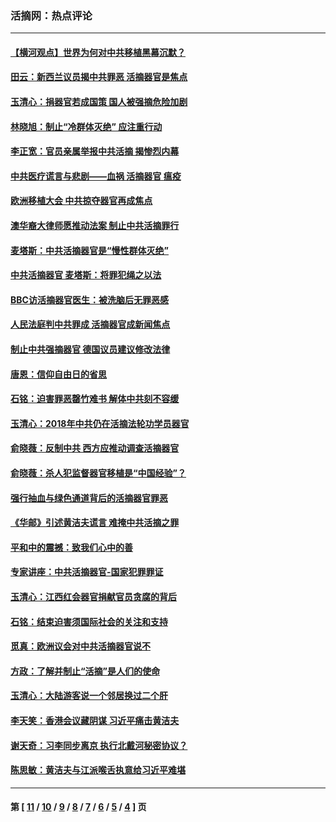 ### 活摘网：热点评论
---
#### [【横河观点】世界为何对中共移植黑幕沉默？](../../pages/nf5879/n13244249.md?09050430) 
#### [田云：新西兰议员揭中共罪恶 活摘器官是焦点](../../pages/nf5879/n13070629.md?09050430) 
#### [玉清心：捐器官若成国策 国人被强摘危险加剧](../../pages/nf5879/n12802713.md?09050430) 
#### [林晓旭：制止“冷群体灭绝” 应注重行动](../../pages/nf5879/n12779736.md?09050430) 
#### [李正宽：官员亲属举报中共活摘 揭惨烈内幕](../../pages/nf5879/n12684490.md?09050430) 
#### [中共医疗谎言与悲剧——血祸 活摘器官 瘟疫](../../pages/nf5879/n12372103.md?09050430) 
#### [欧洲移植大会 中共掠夺器官再成焦点](../../pages/nf5879/n11538883.md?09050430) 
#### [澳华裔大律师愿推动法案 制止中共活摘罪行](../../pages/nf5879/n11377039.md?09050430) 
#### [麦塔斯：中共活摘器官是“慢性群体灭绝”](../../pages/nf5879/n11350529.md?09050430) 
#### [中共活摘器官 麦塔斯：将罪犯绳之以法](../../pages/nf5879/n11347973.md?09050430) 
#### [BBC访活摘器官医生：被洗脑后无罪恶感](../../pages/nf5879/n11335935.md?09050430) 
#### [人民法庭判中共罪成 活摘器官成新闻焦点](../../pages/nf5879/n11331578.md?09050430) 
#### [制止中共强摘器官 德国议员建议修改法律](../../pages/nf5879/n11249451.md?09050430) 
#### [唐恩：信仰自由日的省思](../../pages/nf5879/n11003525.md?09050430) 
#### [石铭：迫害罪恶罄竹难书  解体中共刻不容缓](../../pages/nf5879/n10942855.md?09050430) 
#### [玉清心：2018年中共仍在活摘法轮功学员器官](../../pages/nf5879/n10914646.md?09050430) 
#### [俞晓薇：反制中共 西方应推动调查活摘器官](../../pages/nf5879/n10794671.md?09050430) 
#### [俞晓薇：杀人犯监督器官移植是“中国经验”？](../../pages/nf5879/n10466427.md?09050430) 
#### [强行抽血与绿色通道背后的活摘器官罪恶](../../pages/nf5879/n10004708.md?09050430) 
#### [《华邮》引述黄洁夫谎言 难掩中共活摘之罪](../../pages/nf5879/n9642309.md?09050430) 
#### [平和中的震撼：致我们心中的善](../../pages/nf5879/n9021123.md?09050430) 
#### [专家讲座：中共活摘器官-国家犯罪罪证](../../pages/nf5879/n8828153.md?09050430) 
#### [玉清心：江西红会器官捐献官员贪腐的背后](../../pages/nf5879/n8522122.md?09050430) 
#### [石铭：结束迫害须国际社会的关注和支持](../../pages/nf5879/n8443497.md?09050430) 
#### [觅真：欧洲议会对中共活摘器官说不](../../pages/nf5879/n8337486.md?09050430) 
#### [方政：了解并制止“活摘”是人们的使命](../../pages/nf5879/n8329214.md?09050430) 
#### [玉清心：大陆游客说一个邻居换过二个肝](../../pages/nf5879/n8291404.md?09050430) 
#### [李天笑：香港会议藏阴谋 习近平痛击黄洁夫](../../pages/nf5879/n8241459.md?09050430) 
#### [谢天奇：习李同步离京 执行北戴河秘密协议？](../../pages/nf5879/n8230418.md?09050430) 
#### [陈思敏：黄洁夫与江派喉舌执意给习近平难堪](../../pages/nf5879/n8222166.md?09050430) 

---
#### 第 [ [11](./11.md?09050430) / [10](./10.md?09050430) / [9](./9.md?09050430) / [8](./8.md?09050430) / [7](./7.md?09050430) / [6](./6.md?09050430) / [5](./5.md?09050430) / [4](./4.md?09050430) ] 页
